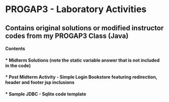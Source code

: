 # PROGAP3 - Laboratory Activities
## Contains original solutions or modified instructor codes from my PROGAP3 Class (Java)
#### Contents
#### * Midterm Solutions (note the static variable answer that is not included in the code)
#### * Post Midterm Activity - Simple Login Bookstore featuring redirection, header and footer jsp inclusions
#### * Sample JDBC - Sqlite code template
